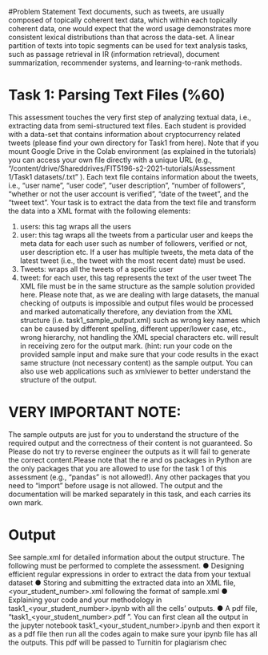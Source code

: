 #Problem Statement 
Text documents, such as tweets, are usually composed of topically coherent text data, which
within each topically coherent data, one would expect that the word usage demonstrates more
consistent lexical distributions than that across the data-set. A linear partition of texts into topic
segments can be used for text analysis tasks, such as passage retrieval in IR (information
retrieval), document summarization, recommender systems, and learning-to-rank methods.

# Task 1: Parsing Text Files (%60)

This assessment touches the very first step of analyzing textual data, i.e., extracting data
from semi-structured text files. Each student is provided with a data-set that contains
information about cryptocurrency related tweets (please find your own directory for Task1 from
here). Note that if you mount Google Drive in the Colab environment (as explained in the
tutorials) you can access your own file directly with a unique URL (e.g.,
“/content/drive/Shareddrives/FIT5196-s2-2021-tutorials/Assessment 1/Task1 datasets/<stdno>.txt” ). Each
text file contains information about the tweets, i.e., “user name”, “user code”, “user
description”, “number of followers”, “whether or not the user account is verified”, “date
of the tweet”, and the “tweet text”. Your task is to extract the data from the text file and
transform the data into a XML format with the following elements:
1. users: this tag wraps all the users
2. user: this tag wraps all the tweets from a particular user and keeps the meta data for
each user such as number of followers, verified or not, user description etc. If a user has
multiple tweets, the meta data of the latest tweet (i.e., the tweet with the most
recent date) must be used.
3. Tweets: wraps all the tweets of a specific user
4. tweet: for each user, this tag represents the text of the user tweet
The XML file must be in the same structure as the sample solution provided here. Please note
that, as we are dealing with large datasets, the manual checking of outputs is impossible
and output files would be processed and marked automatically therefore, any deviation
from the XML structure (i.e. task1_sample_output.xml) such as wrong key names which
can be caused by different spelling, different upper/lower case, etc., wrong hierarchy, not
handling the XML special characters etc. will result in receiving zero for the output mark.
(hint: run your code on the provided sample input and make sure that your code results in the
exact same structure (not necessary content) as the sample output. You can also use web
applications such as xmlviewer to better understand the structure of the output.

# VERY IMPORTANT NOTE: 
The sample outputs are just for you to understand the
structure of the required output and the correctness of their content is not
guaranteed. So Please do not try to reverse engineer the outputs as it will fail to
generate the correct content.Please note that the re and os packages in Python are the only packages that you are allowed
to use for the task 1 of this assessment (e.g., “pandas” is not allowed!). Any other packages that
you need to “import” before usage is not allowed.
The output and the documentation will be marked separately in this task, and each carries its
own mark.

# Output
See sample.xml for detailed information about the output structure. The following must be
performed to complete the assessment.
● Designing efficient regular expressions in order to extract the data from your textual
dataset
● Storing and submitting the extracted data into an XML file,
<your_student_number>.xml following the format of sample.xml
● Explaining your code and your methodology in task1_<your_student_number>.ipynb
with all the cells’ outputs.
● A pdf file, “task1_<your_student_number>.pdf ”. You can first clean all the output in the
jupyter notebook task1_<your_student_number>.ipynb and then export it as a pdf file
then run all the codes again to make sure your ipynb file has all the outputs. This pdf will
be passed to Turnitin for plagiarism chec